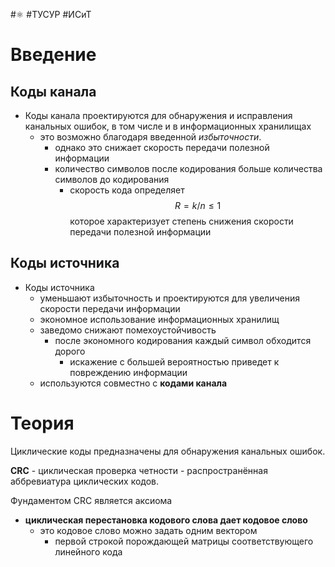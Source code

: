 #⚛️ #ТУСУР #ИСиТ

# Введение

## Коды канала
- Коды канала проектируются для обнаружения и исправления канальных ошибок, в том числе и в информационных хранилищах
	- это возможно благодаря введенной *избыточности*.
		- однако это снижает скорость передачи полезной информации
		- количество символов после кодирования больше количества символов до кодирования
			- скорость кода определяет $$R=k/n≤1$$ которое характеризует степень снижения скорости передачи полезной информации

## Коды источника
- Коды источника
	- уменьшают избыточность и проектируются для увеличения скорости передачи информации
	- экономное использование информационных хранилищ
	- заведомо снижают помехоустойчивость
		- после экономного кодирования каждый символ обходится дорого
			- искажение с большей вероятностью приведет к повреждению информации
	- используются совместно с **кодами канала**
# Теория
Циклические коды предназначены для обнаружения канальных ошибок.

**CRC** - циклическая проверка четности - распространённая аббревиатура циклических кодов.

Фундаментом CRC является аксиома
- **циклическая перестановка кодового слова дает кодовое слово**
	- это кодовое слово можно задать одним вектором
		- первой строкой порождающей матрицы соответствующего линейного кода